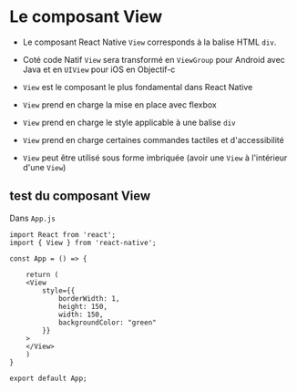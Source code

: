 # Le composant View

- Le composant React Native `View` corresponds à la balise HTML `div`.

- Coté code Natif `View` sera transformé en `ViewGroup` pour Android avec Java et en `UIView` pour iOS en Objectif-c

- `View` est le composant le plus fondamental dans React Native

- `View` prend en charge la mise en place avec flexbox

- `View` prend en charge le style applicable à une balise `div`

- `View` prend en charge certaines commandes tactiles et d'accessibilité

- `View` peut être utilisé sous forme imbriquée (avoir une `View` à l'intérieur d'une `View`)


## test du composant View

Dans `App.js`

    import React from 'react';
    import { View } from 'react-native';

    const App = () => {

        return (
        <View 
            style={{
                borderWidth: 1,
                height: 150,
                width: 150,
                backgroundColor: "green"
            }}
        >
        </View>
        )
    }

    export default App;